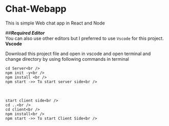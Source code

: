 # Chat-Webapp
This is simple Web chat app in React and Node<br />


##**_Required Editor_**<br />
You can also use other editors but I preferred to use `Vscode` for this project.<br />
**Vscode**


Download this project file and open in vscode and open terminal and change directory by using following commands in terminal
<br />
```
cd Server<br />
npm init -y<br />
npm install <br />
npm start ->> To start server side<br />
```
<br />

```
start client side<br />
cd ..<br />
cd client<br />
npm install<br />
npm start ->> To start Client Side<br />
```

